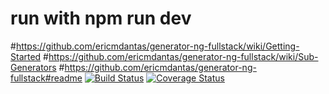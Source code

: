 # run with npm run dev
#https://github.com/ericmdantas/generator-ng-fullstack/wiki/Getting-Started
#https://github.com/ericmdantas/generator-ng-fullstack/wiki/Sub-Generators
#https://github.com/ericmdantas/generator-ng-fullstack#readme
[![Build Status](https://secure.travis-ci.org/goldsugarwithice/v-001.png?branch=master)](https://travis-ci.org/goldsugarwithice/v-001)
[![Coverage Status](https://coveralls.io/repos/goldsugarwithice/v-001/badge.svg?branch=master)](https://coveralls.io/r/goldsugarwithice/v-001/?branch=master)
